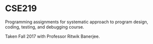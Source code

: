 # CSE219
Programming assignments for systematic approach to program design, coding, testing, and debugging course.

Taken Fall 2017 with Professor Ritwik Banerjee.
